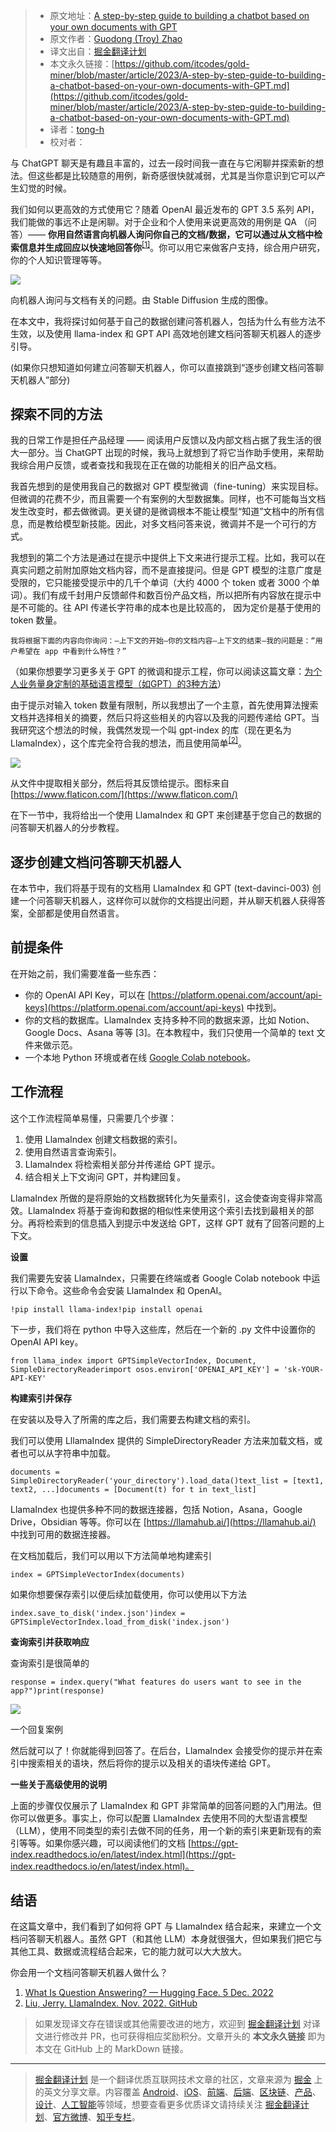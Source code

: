 > * 原文地址：[A step-by-step guide to building a chatbot based on your own documents with GPT](https://bootcamp.uxdesign.cc/a-step-by-step-guide-to-building-a-chatbot-based-on-your-own-documents-with-gpt-2d550534eea5)
> * 原文作者：[Guodong (Troy) Zhao](https://medium.com/@guodong_zhao)
> * 译文出自：[掘金翻译计划](https://github.com/xitu/gold-miner)
> * 本文永久链接：[https://github.com/itcodes/gold-miner/blob/master/article/2023/A-step-by-step-guide-to-building-a-chatbot-based-on-your-own-documents-with-GPT.md](https://github.com/itcodes/gold-miner/blob/master/article/2023/A-step-by-step-guide-to-building-a-chatbot-based-on-your-own-documents-with-GPT.md)
> * 译者：[tong-h](https://github.com/Tong-H)
> * 校对者：

与 ChatGPT 聊天是有趣且丰富的，过去一段时间我一直在与它闲聊并探索新的想法。但这些都是比较随意的用例，新奇感很快就减弱，尤其是当你意识到它可以产生幻觉的时候。

我们如何以更高效的方式使用它？随着 OpenAI 最近发布的 GPT 3.5 系列 API，我们能做的事远不止是闲聊。对于企业和个人使用来说更高效的用例是 QA （问答）—— **你用自然语言向机器人询问你自己的文档/数据，它可以通过从文档中检索信息并生成回应以快速地回答你**<sup><a href="#note1">[1]</a></sup>。你可以用它来做客户支持，综合用户研究，你的个人知识管理等等。

![](https://miro.medium.com/v2/resize:fit:1400/1*gUE4sFAEIhoR07IMUhzLaA.jpeg)

向机器人询问与文档有关的问题。由 Stable Diffusion 生成的图像。

在本文中，我将探讨如何基于自己的数据创建问答机器人，包括为什么有些方法不生效，以及使用 llama-index 和 GPT API 高效地创建文档问答聊天机器人的逐步引导。

(如果你只想知道如何建立问答聊天机器人，你可以直接跳到“逐步创建文档问答聊天机器人”部分)

## 探索不同的方法

我的日常工作是担任产品经理 —— 阅读用户反馈以及内部文档占据了我生活的很大一部分。当 ChatGPT 出现的时候，我马上就想到了将它当作助手使用，来帮助我综合用户反馈，或者查找和我现在正在做的功能相关的旧产品文档。

我首先想到的是使用我自己的数据对 GPT 模型微调（fine-tuning）来实现目标。但微调的花费不少，而且需要一个有案例的大型数据集。同样，也不可能每当文档发生改变时，都去做微调。更关键的是微调根本不能让模型“知道”文档中的所有信息，而是教给模型新技能。因此，对多文档问答来说，微调并不是一个可行的方式。

我想到的第二个方法是通过在提示中提供上下文来进行提示工程。比如，我可以在真实问题之前附加原始文档内容，而不是直接提问。但是 GPT 模型的注意广度是受限的，它只能接受提示中的几千个单词（大约 4000 个 token 或者 3000 个单词）。我们有成千封用户反馈邮件和数百份产品文档，所以把所有内容放在提示中是不可能的。往 API 传递长字符串的成本也是比较高的， 因为定价是基于使用的 token 数量。

```
我将根据下面的内容向你询问：—上下文的开始—你的文档内容—上下文的结束—我的问题是：“用户希望在 app 中看到什么特性？”
```

（如果你想要学习更多关于 GPT 的微调和提示工程，你可以阅读这篇文章：[为个人业务量身定制的基础语言模型（如GPT）的3种方法](https://medium.com/design-bootcamp/3-ways-to-tailor-foundation-language-models-like-gpt-for-your-business-e68530a763bd)）

由于提示对输入 token 数量有限制，所以我想出了一个主意，首先使用算法搜索文档并选择相关的摘要，然后只将这些相关的内容以及我的问题传递给 GPT。当我研究这个想法的时候，我偶然发现一个叫 gpt-index 的库（现在更名为 LlamaIndex），这个库完全符合我的想法，而且使用简单<sup><a href="#note2">[2]</a></sup>。

![](https://miro.medium.com/v2/resize:fit:1400/1*Zi85PvOv8tpaB4SvpTRlHw.png)

从文件中提取相关部分，然后将其反馈给提示。图标来自[https://www.flaticon.com/](https://www.flaticon.com/)

在下一节中，我将给出一个使用 LlamaIndex 和 GPT 来创建基于您自己的数据的问答聊天机器人的分步教程。

## 逐步创建文档问答聊天机器人

在本节中，我们将基于现有的文档用 LlamaIndex 和 GPT (text-davinci-003) 创建一个问答聊天机器人，这样你可以就你的文档提出问题，并从聊天机器人获得答案，全部都是使用自然语言。

## 前提条件

在开始之前，我们需要准备一些东西：

- 你的 OpenAI API Key，可以在 [https://platform.openai.com/account/api-keys](https://platform.openai.com/account/api-keys) 中找到。
- 你的文档的数据库。LlamaIndex 支持多种不同的数据来源，比如 Notion、Google Docs、Asana 等等 \[3\]。在本教程中，我们只使用一个简单的 text 文件来做示范。
-  一个本地 Python 环境或者在线 [Google Colab notebook](https://colab.research.google.com/)。

## 工作流程

这个工作流程简单易懂，只需要几个步骤：

1. 使用 LlamaIndex 创建文档数据的索引。
2. 使用自然语言查询索引。
3. LlamaIndex 将检索相关部分并传递给 GPT 提示。
4. 结合相关上下文询问 GPT，并构建回复。

LlamaIndex 所做的是将原始的文档数据转化为矢量索引，这会使查询变得非常高效。LlamaIndex 将基于查询和数据的相似性来使用这个索引去找到最相关的部分。再将检索到的信息插入到提示中发送给 GPT，这样 GPT 就有了回答问题的上下文。

**设置**

我们需要先安装 LlamaIndex，只需要在终端或者 Google Colab notebook 中运行以下命令。这些命令会安装 LlamaIndex 和 OpenAI。

```
!pip install llama-index!pip install openai
```

下一步，我们将在 python 中导入这些库，然后在一个新的 .py 文件中设置你的 OpenAI API key。

```
from llama_index import GPTSimpleVectorIndex, Document, SimpleDirectoryReaderimport osos.environ['OPENAI_API_KEY'] = 'sk-YOUR-API-KEY'
```

**构建索引并保存**

在安装以及导入了所需的库之后，我们需要去构建文档的索引。

我们可以使用 LllamaIndex 提供的 SimpleDirectoryReader 方法来加载文档，或者也可以从字符串中加载。

```
documents = SimpleDirectoryReader('your_directory').load_data()text_list = [text1, text2, ...]documents = [Document(t) for t in text_list]
```

LlamaIndex 也提供多种不同的数据连接器，包括 Notion，Asana，Google Drive，Obsidian 等等。你可以在 [https://llamahub.ai/](https://llamahub.ai/) 中找到可用的数据连接器。

在文档加载后，我们可以用以下方法简单地构建索引

```
index = GPTSimpleVectorIndex(documents)
```

如果你想要保存索引以便后续加载使用，你可以使用以下方法

```
index.save_to_disk('index.json')index = GPTSimpleVectorIndex.load_from_disk('index.json')
```

**查询索引并获取响应**

查询索引是很简单的

```
response = index.query("What features do users want to see in the app?")print(response)
```

![](https://miro.medium.com/v2/resize:fit:1400/1*g0YR2LwF1oa1mfP4U0ZBcQ.png)

一个回复案例

然后就可以了！你就能得到回答了。在后台，LlamaIndex 会接受你的提示并在索引中搜索相关的语块，然后将你的提示以及相关的语块传递给 GPT。

**一些关于高级使用的说明**

上面的步骤仅仅展示了 LlamaIndex 和 GPT 非常简单的回答问题的入门用法。但你可以做更多。事实上，你可以配置 LlamaIndex 去使用不同的大型语言模型（LLM），使用不同类型的索引去做不同的任务，用一个新的索引来更新现有的索引等等。如果你感兴趣，可以阅读他们的文档 [https://gpt-index.readthedocs.io/en/latest/index.html](https://gpt-index.readthedocs.io/en/latest/index.html)。

## 结语

在这篇文章中，我们看到了如何将 GPT 与 LlamaIndex 结合起来，来建立一个文档问答聊天机器人。虽然 GPT（和其他 LLM）本身就很强大，但如果我们把它与其他工具、数据或流程结合起来，它的能力就可以大大放大。

你会用一个文档问答聊天机器人做什么？

1. <a name="note1"></a> [What Is Question Answering? — Hugging Face. 5 Dec. 2022](https://huggingface.co/tasks/question-answering)
2. <a name="note2"></a> [Liu, Jerry. LlamaIndex. Nov. 2022. GitHub](https://github.com/jerryjliu/llama_index)
> 如果发现译文存在错误或其他需要改进的地方，欢迎到 [掘金翻译计划](https://github.com/xitu/gold-miner) 对译文进行修改并 PR，也可获得相应奖励积分。文章开头的 **本文永久链接** 即为本文在 GitHub 上的 MarkDown 链接。

---

> [掘金翻译计划](https://github.com/xitu/gold-miner) 是一个翻译优质互联网技术文章的社区，文章来源为 [掘金](https://juejin.im) 上的英文分享文章。内容覆盖 [Android](https://github.com/xitu/gold-miner#android)、[iOS](https://github.com/xitu/gold-miner#ios)、[前端](https://github.com/xitu/gold-miner#前端)、[后端](https://github.com/xitu/gold-miner#后端)、[区块链](https://github.com/xitu/gold-miner#区块链)、[产品](https://github.com/xitu/gold-miner#产品)、[设计](https://github.com/xitu/gold-miner#设计)、[人工智能](https://github.com/xitu/gold-miner#人工智能)等领域，想要查看更多优质译文请持续关注 [掘金翻译计划](https://github.com/xitu/gold-miner)、[官方微博](http://weibo.com/juejinfanyi)、[知乎专栏](https://zhuanlan.zhihu.com/juejinfanyi)。
